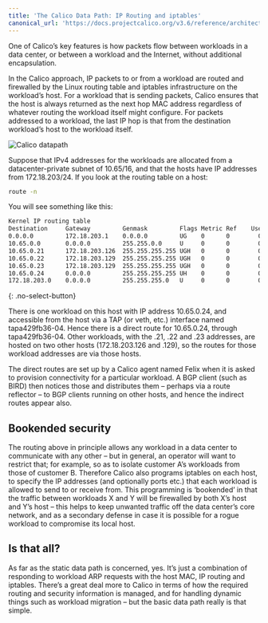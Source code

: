 ```yaml
---
title: 'The Calico Data Path: IP Routing and iptables'
canonical_url: 'https://docs.projectcalico.org/v3.6/reference/architecture/data-path'
---
```



One of Calico’s key features is how packets flow between workloads in a
data center, or between a workload and the Internet, without additional
encapsulation.

In the Calico approach, IP packets to or from a workload are routed and
firewalled by the Linux routing table and iptables infrastructure on the
workload’s host. For a workload that is sending packets, Calico ensures
that the host is always returned as the next hop MAC address regardless
of whatever routing the workload itself might configure. For packets
addressed to a workload, the last IP hop is that from the destination
workload’s host to the workload itself.

![Calico datapath]({{site.baseurl}}/images/calico-datapath.png)

Suppose that IPv4 addresses for the workloads are allocated from a
datacenter-private subnet of 10.65/16, and that the hosts have IP
addresses from 172.18.203/24. If you look at the routing table on a host:

```bash
route -n
```

You will see something like this:

```bash
Kernel IP routing table
Destination     Gateway         Genmask         Flags Metric Ref    Use Iface
0.0.0.0         172.18.203.1    0.0.0.0         UG    0      0        0 eth0
10.65.0.0       0.0.0.0         255.255.0.0     U     0      0        0 ns-db03ab89-b4
10.65.0.21      172.18.203.126  255.255.255.255 UGH   0      0        0 eth0
10.65.0.22      172.18.203.129  255.255.255.255 UGH   0      0        0 eth0
10.65.0.23      172.18.203.129  255.255.255.255 UGH   0      0        0 eth0
10.65.0.24      0.0.0.0         255.255.255.255 UH    0      0        0 tapa429fb36-04
172.18.203.0    0.0.0.0         255.255.255.0   U     0      0        0 eth0
```
{: .no-select-button}

There is one workload on this host with IP address 10.65.0.24, and
accessible from the host via a TAP (or veth, etc.) interface named
tapa429fb36-04. Hence there is a direct route for 10.65.0.24, through
tapa429fb36-04. Other workloads, with the .21, .22 and .23 addresses,
are hosted on two other hosts (172.18.203.126 and .129), so the routes
for those workload addresses are via those hosts.

The direct routes are set up by a Calico agent named Felix when it is
asked to provision connectivity for a particular workload. A BGP client
(such as BIRD) then notices those and distributes them – perhaps via a
route reflector – to BGP clients running on other hosts, and hence the
indirect routes appear also.

## Bookended security

The routing above in principle allows any workload in a data center to
communicate with any other – but in general, an operator will want to
restrict that; for example, so as to isolate customer A’s workloads from
those of customer B. Therefore Calico also programs iptables on each
host, to specify the IP addresses (and optionally ports etc.) that each
workload is allowed to send to or receive from. This programming is
‘bookended’ in that the traffic between workloads X and Y will be
firewalled by both X’s host and Y’s host – this helps to keep unwanted
traffic off the data center’s core network, and as a secondary defense
in case it is possible for a rogue workload to compromise its local
host.

## Is that all?

As far as the static data path is concerned, yes. It’s just a
combination of responding to workload ARP requests with the host MAC, IP
routing and iptables. There’s a great deal more to Calico in terms of
how the required routing and security information is managed, and for
handling dynamic things such as workload migration – but the basic data
path really is that simple.
